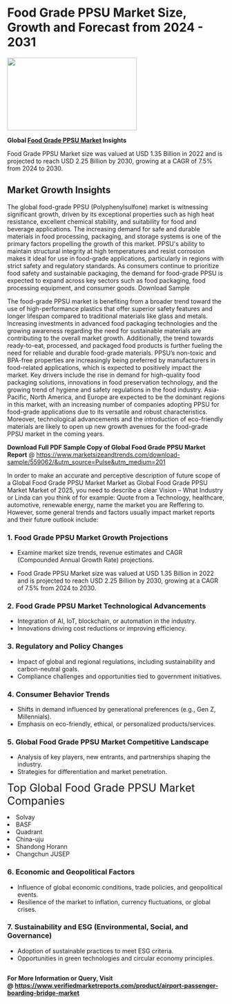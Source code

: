 <H1>Food Grade PPSU Market Size, Growth and Forecast from 2024 - 2031</H1><img class="aligncenter size-medium wp-image-584254" src="https://thirdeyenews.in/wp-content/uploads/2024/09/Global-Market-Research-300x168.jpeg" alt="" width="300" height="168" /><p><strong>Global&nbsp;<a href="https://www.marketsizeandtrends.com/download-sample/559062/&amp;utm_source=Pulse&amp;utm_medium=201">Food Grade PPSU Market</a> Insights</strong></p><p>Food Grade PPSU Market size was valued at USD 1.35 Billion in 2022 and is projected to reach USD 2.25 Billion by 2030, growing at a CAGR of 7.5% from 2024 to 2030.</p><p><h2>Market Growth Insights</h2> <p>The global food-grade PPSU (Polyphenylsulfone) market is witnessing significant growth, driven by its exceptional properties such as high heat resistance, excellent chemical stability, and suitability for food and beverage applications. The increasing demand for safe and durable materials in food processing, packaging, and storage systems is one of the primary factors propelling the growth of this market. PPSU's ability to maintain structural integrity at high temperatures and resist corrosion makes it ideal for use in food-grade applications, particularly in regions with strict safety and regulatory standards. As consumers continue to prioritize food safety and sustainable packaging, the demand for food-grade PPSU is expected to expand across key sectors such as food packaging, food processing equipment, and consumer goods. Download Sample </p> <p>The food-grade PPSU market is benefiting from a broader trend toward the use of high-performance plastics that offer superior safety features and longer lifespan compared to traditional materials like glass and metals. Increasing investments in advanced food packaging technologies and the growing awareness regarding the need for sustainable materials are contributing to the overall market growth. Additionally, the trend towards ready-to-eat, processed, and packaged food products is further fueling the need for reliable and durable food-grade materials. PPSU’s non-toxic and BPA-free properties are increasingly being preferred by manufacturers in food-related applications, which is expected to positively impact the market. Key drivers include the rise in demand for high-quality food packaging solutions, innovations in food preservation technology, and the growing trend of hygiene and safety regulations in the food industry. Asia-Pacific, North America, and Europe are expected to be the dominant regions in this market, with an increasing number of companies adopting PPSU for food-grade applications due to its versatile and robust characteristics. Moreover, technological advancements and the introduction of eco-friendly materials are likely to open up new growth avenues for the food-grade PPSU market in the coming years. </p><p><span class=""><strong>Download Full PDF Sample Copy of Global Food Grade PPSU Market Report</strong> @ <a href="https://www.marketsizeandtrends.com/download-sample/559062/&amp;utm_source=Pulse&amp;utm_medium=201" target="_blank">https://www.marketsizeandtrends.com/download-sample/559062/&amp;utm_source=Pulse&amp;utm_medium=201</a></span></p><p>In order to make an accurate and perceptive description of future scope of a Global&nbsp;Food Grade PPSU Market Market as Global&nbsp;Food Grade PPSU Market Market of 2025, you need to describe a clear Vision &ndash; What Industry or Linda can you think of for example: Quote from a Technology, healthcare, automotive, renewable energy, name the market you are Reffering to. However, some general trends and factors usually impact market reports and their future outlook include:</p><h3>1.&nbsp;<strong>Food Grade PPSU Market Growth Projections</strong></h3><ul><li>Examine market size trends, revenue estimates and CAGR (Compounded Annual Growth Rate) projections.</li><li><p>Food Grade PPSU Market size was valued at USD 1.35 Billion in 2022 and is projected to reach USD 2.25 Billion by 2030, growing at a CAGR of 7.5% from 2024 to 2030.</p></li></ul><h3>2.&nbsp;<strong>Food Grade PPSU Market Technological Advancements</strong></h3><ul><li>Integration of AI, IoT, blockchain, or automation in the industry.</li><li>Innovations driving cost reductions or improving efficiency.</li></ul><h3>3.&nbsp;<strong>Regulatory and Policy Changes</strong></h3><ul><li>Impact of global and regional regulations, including sustainability and carbon-neutral goals.</li><li>Compliance challenges and opportunities tied to government initiatives.</li></ul><h3>4.&nbsp;<strong>Consumer Behavior Trends</strong></h3><ul><li>Shifts in demand influenced by generational preferences (e.g., Gen Z, Millennials).</li><li>Emphasis on eco-friendly, ethical, or personalized products/services.</li></ul><h3>5.&nbsp;<strong>Global Food Grade PPSU Market Competitive Landscape</strong></h3><ul><li>Analysis of key players, new entrants, and partnerships shaping the industry.</li><li>Strategies for differentiation and market penetration.</li></ul><p data-pm-slice="1 1 []"><span style="color: inherit; font-family: inherit; font-size: 25px;">Top Global Food Grade PPSU Market Companies</span></p><div class="" data-test-id=""><p><li>Solvay</li><li> BASF</li><li> Quadrant</li><li> China-uju</li><li> Shandong Horann</li><li> Changchun JUSEP</li></p></div><h3>6.&nbsp;<strong>Economic and Geopolitical Factors</strong></h3><ul><li>Influence of global economic conditions, trade policies, and geopolitical events.</li><li>Resilience of the market to inflation, currency fluctuations, or global crises.</li></ul><h3>7.&nbsp;<strong>Sustainability and ESG (Environmental, Social, and Governance)</strong></h3><ul><li>Adoption of sustainable practices to meet ESG criteria.</li><li>Opportunities in green technologies and circular economy principles.</li></ul><h2><strong style="font-size: 14px;">For More Information or Query, Visit @&nbsp;</strong><a style="background-color: #ffffff; font-size: 14px;" href="https://www.marketsizeandtrends.com/report/food-grade-ppsu-market/" target="_blank">https://www.verifiedmarketreports.com/product/airport-passenger-boarding-bridge-market</a></h2>
